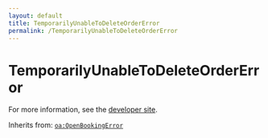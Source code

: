 ```yaml
---
layout: default
title: TemporarilyUnableToDeleteOrderError
permalink: /TemporarilyUnableToDeleteOrderError
---
```


# TemporarilyUnableToDeleteOrderError


For more information, see the [developer site](https://developer.openactive.io/data-model/types/temporarilyunabletodeleteordererror).

Inherits from: [`oa:OpenBookingError`](https://openactive.io/OpenBookingError)

